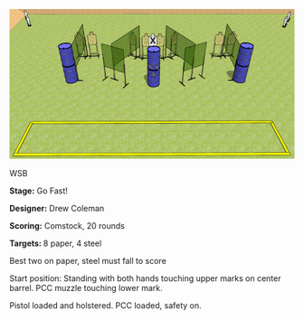 ![Go Fast!](Stage%20Design.png)

WSB

<b>Stage:</b> Go Fast!

<b>Designer:</b> Drew Coleman

<b>Scoring:</b> Comstock, 20 rounds

<b>Targets: </b>8 paper, 4 steel

Best two on paper, steel must fall to score

Start position: Standing with both hands touching upper marks on center barrel. PCC muzzle touching lower mark.

Pistol loaded and holstered. PCC loaded, safety on.
